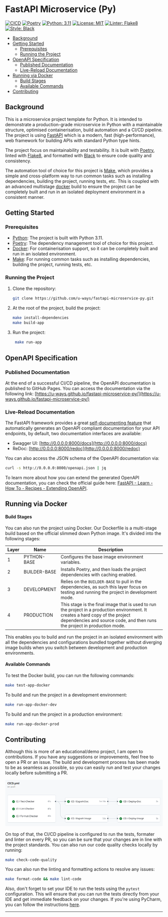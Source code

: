 # FastAPI Microservice (Py)

[![CICD](https://github.com/u-ways/fastapi-microservice-py/actions/workflows/CICD.yml/badge.svg)](https://github.com/u-ways/fastapi-microservice-py/actions/workflows/CICD.yml)
[![Poetry](https://img.shields.io/endpoint?url=https://python-poetry.org/badge/v0.json)](https://python-poetry.org/)
[![Python: 3.11](https://img.shields.io/badge/python-3.11-008be1.svg)](https://www.python.org/downloads/release/python-3110/)
[![License: MIT](https://img.shields.io/badge/license-MIT-008be1.svg)](./LICENSE)
[![Linter: Flake8](https://img.shields.io/badge/linter-Flake8-008be1.svg)](https://flake8.pycqa.org/en/latest/)
[![Style: Black](https://img.shields.io/badge/style-Black-000.svg)](https://github.com/psf/black)

- [Background](#background)
- [Getting Started](#getting-started)
    - [Prerequisites](#prerequisites)
    - [Running the Project](#running-the-project)
- [OpenAPI Specification](#openapi-specification)
  - [Published Documentation](#published-documentation)
  - [Live-Reload Documentation](#live-reload-documentation)
- [Running via Docker](#running-via-docker)
    - [Build Stages](#build-stages)
    - [Available Commands](#available-commands)
- [Contributing](#contributing)

## Background

This is a microservice project template for Python. It is intended to demonstrate a production-grade microservice in
Python with a maintainable structure, optimised containerisation, build automation and a CI/CD pipeline. The project is
using [FastAPI](https://fastapi.tiangolo.com/) which is a modern, fast (high-performance), web framework for building
APIs with standard Python type hints.

The project focus on maintainability and testability. It is built with [Poetry](https://python-poetry.org/),
linted with [Flake8](https://flake8.pycqa.org/en/latest/), and formatted
with [Black](https://black.readthedocs.io/en/stable/) to ensure code quality and consistency.

The automation tool of choice for this project is [Make](https://www.gnu.org/software/make/), which provides a simple
and cross-platform way to run common tasks such as installing dependencies, building the project, running tests, etc.
This is coupled with an advanced multistage [docker](https://www.docker.com/) build to ensure the project can be
completely built and run in an isolated deployment environment in a consistent manner.

## Getting Started

### Prerequisites

- [Python](https://www.python.org/downloads/): The project is built with Python 3.11.
- [Poetry](https://python-poetry.org/docs/#installing-with-the-official-installer): The dependency management tool of
  choice for this project.
- [Docker](https://docs.docker.com/engine/install/): For containerisation support, so it can be completely built and run
  in an isolated environment.
- [Make](https://www.gnu.org/software/make/): For running common tasks such as installing dependencies, building the
  project, running tests, etc.

### Running the Project

1. Clone the repository:

   ```bash
   git clone https://github.com/u-ways/fastapi-microservice-py.git
   ```

2. At the root of the project, build the project:

   ```bash
   make install-dependencies
   make build-app
   ```

3. Run the project:

   ```bash
    make run-app
    ```

## OpenAPI Specification

### Published Documentation

At the end of a successful CI/CD pipeline, the OpenAPI documentation is published to GitHub Pages. You can access the
documentation via the following
link: [https://u-ways.github.io/fastapi-microservice-py/](https://u-ways.github.io/fastapi-microservice-py/)

### Live-Reload Documentation

The FastAPI framework provides a
great [self-documenting feature](https://fastapi.tiangolo.com/features/#based-on-open-standards)
that automatically generates an OpenAPI compliant documentation for your API endpoints, by default, two documentation
interfaces are available:

- Swagger UI: [http://0.0.0.0:8000/docs](http://0.0.0.0:8000/docs)
- ReDoc: [http://0.0.0.0:8000/redoc](http://0.0.0.0:8000/redoc)

You can also access the JSON schema of the OpenAPI documentation via:

```bash
curl -s http://0.0.0.0:8000/openapi.json | jq
```

To learn more about how you can extend the generated OpenAPI documentation, you can check the official guide
here: [FastAPI - Learn - How To - Recipes - Extending OpenAPI](https://fastapi.tiangolo.com/how-to/extending-openapi/).

## Running via Docker

#### Build Stages

You can also run the project using Docker. Our Dockerfile is a multi-stage build based on the official slimmed down
Python image. It's divided into the following stages:

| Layer | Name         | Description                                                                                                                                                                                                  |
|-------|--------------|--------------------------------------------------------------------------------------------------------------------------------------------------------------------------------------------------------------|
| 1     | PYTHON-BASE  | Configures the base image environment variables.                                                                                                                                                             |
| 2     | BUILDER-BASE | Installs Poetry, and then loads the project dependencies with caching enabled.                                                                                                                               |
| 3     | DEVELOPMENT  | Relies on the `BUILDER-BASE` to pull in the dependencies, as such this layer focus on testing and running the project in development mode.                                                                   |
| 4     | PRODUCTION   | This stage is the final image that is used to run the project in a production environment. It creates a hard copy of the project dependencies and source code, and then runs the project in production mode. |

This enables you to build and run the project in an isolated environment with all the dependencies and configurations
bundled together without diverging image builds when you switch between development and production environments.

#### Available Commands

To test the Docker build, you can run the following commands:

```bash
make test-app-docker
```

To build and run the project in a development environment:

```bash
make run-app-docker-dev
```

To build and run the project in a production environment:

```bash
make run-app-docker-prod
```

## Contributing

Although this is more of an educational/demo project, I am open to contributions. If you have any suggestions or
improvements, feel free to open a PR or an issue. The build and development process has been made to be as seamless as
possible, so you can easily run and test your changes locally before submitting a PR.

![GH Actions CICD Pipeline](./docs/github_actions_cicd_pipeline.png)

On top of that, the CI/CD pipeline is configured to run the tests, formater and linter on every PR, so you can be sure
that your changes are in line with the project standards. You can also run our code quality checks locally by running:

```bash
make check-code-quality
```

You can also run the linting and formatting actions to resolve any issues:

```bash
make format-code && make lint-code
```

Also, don't forget to set your IDE to run the tests using the `pytest` configuration. This will ensure that you can run
the tests directly from your IDE and get immediate feedback on your changes. If you're using PyCharm, you can follow
the instructions [here](https://www.jetbrains.com/help/pycharm/pytest.html#create-pytest-test).

___

